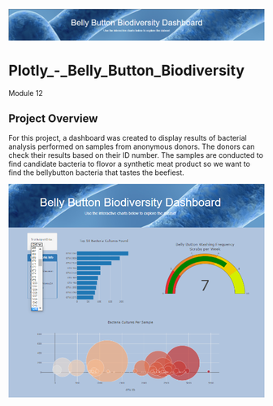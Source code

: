 ![image](https://github.com/Bryan-Corn/Plotly_-_Belly_Button_Biodiversity/blob/main/static/images/readMeHeader2.png)

# Plotly_-_Belly_Button_Biodiversity
Module 12

## Project Overview

For this project, a dashboard was created to display results of bacterial analysis performed on samples from anonymous donors. The donors can check their results based on their ID number. The samples are conducted to find candidate bacteria to flovor a synthetic meat product so we want to find the bellybutton bacteria that tastes the beefiest.

![image](https://github.com/Bryan-Corn/Plotly_-_Belly_Button_Biodiversity/blob/main/static/images/readMe.png)

